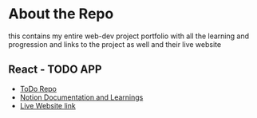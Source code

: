 # About the Repo
this contains my entire web-dev project portfolio with all the learning and progression and links to the project as well and their live website

## React - TODO APP
- [ToDo Repo](https://github.com/Anastand/WEB-DEV-Learning/tree/main/Basics/react-todo)
- [Notion Documentation and Learnings](https://internal-collar-34e.notion.site/Basic-of-web-dev-react-todo-198bec9c024d80258af8e037b300f0ea)
- [Live Website link]()
